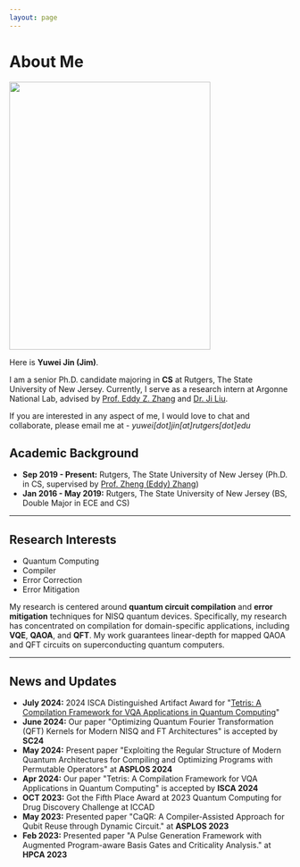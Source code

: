 ```yaml
---
layout: page
---
```


# About Me

<img src="https://jim-yw.github.io/me.JPG" class="floatpic" width="360" height="480">

Here is **Yuwei Jin (Jim)**.

I am a senior Ph.D. candidate majoring in **CS** at Rutgers, The State University of New Jersey. Currently, I serve as a research intern  at Argonne National Lab, advised by [Prof. Eddy Z. Zhang](https://people.cs.rutgers.edu/zz124/) and [Dr. Ji Liu](https://www.anl.gov/profile/ji-liu). 

If you are interested in any aspect of me, I would love to chat and collaborate, please email me at - *yuwei[dot]jin[at]rutgers[dot]edu*

## Academic Background

- **Sep 2019 - Present:** Rutgers, The State University of New Jersey (Ph.D. in CS, supervised by [Prof. Zheng (Eddy) Zhang](https://people.cs.rutgers.edu/zz124/))
- **Jan 2016 - May 2019:** Rutgers, The State University of New Jersey (BS, Double Major in ECE and CS)

---

## Research Interests

- Quantum Computing
- Compiler
- Error Correction
- Error Mitigation

My research is centered around **quantum circuit compilation** and **error mitigation** techniques for NISQ quantum devices. Specifically, my research has concentrated on compilation for domain-specific applications, including **VQE**, **QAOA**, and **QFT**. My work guarantees linear-depth for mapped QAOA and QFT circuits on superconducting quantum computers.


---

## News and Updates
- **July 2024:** 2024 ISCA Distinguished Artifact Award for "[Tetris: A Compilation Framework for VQA Applications in Quantum Computing](https://www.cs.rutgers.edu/news-events/news/news-item/yuwei-jin-and-zirui-li-have-been-awarded-the-2024-isca-distinguished-artifact-award)"
- **June 2024:** Our paper "Optimizing Quantum Fourier Transformation (QFT) Kernels for Modern NISQ and FT Architectures" is accepted by **SC24**
- **May 2024:** Present paper "Exploiting the Regular Structure of Modern Quantum Architectures for Compiling and Optimizing Programs with Permutable Operators" at **ASPLOS 2024**
- **Apr 2024:** Our paper "Tetris: A Compilation Framework for VQA Applications in Quantum Computing" is accepted by **ISCA 2024**
- **OCT 2023:** Got the Fifth Place Award at 2023 Quantum Computing for Drug Discovery Challenge at ICCAD
- **May 2023:** Presented paper "CaQR: A Compiler-Assisted Approach for Qubit Reuse through Dynamic Circuit." at **ASPLOS 2023**
- **Feb 2023:** Presented paper "A Pulse Generation Framework with Augmented Program-aware Basis Gates and Criticality Analysis." at **HPCA 2023**


